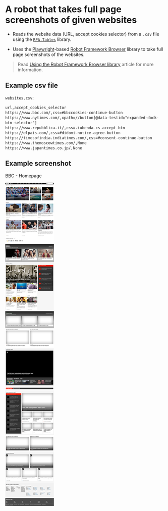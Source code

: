 # A robot that takes full page screenshots of given websites

- Reads the website data (URL, accept cookies selector) from a `.csv` file using the [`RPA.Tables`](https://robocorp.com/docs/libraries/rpa-framework/rpa-tables) library.

- Uses the [Playwright](https://playwright.dev/)-based [Robot Framework Browser](https://robotframework-browser.org/) library to take full page screenshots of the websites.

> Read [Using the Robot Framework Browser library](https://robocorp.com/docs/development-guide/browser/playwright) article for more information.

## Example csv file

`websites.csv`:

```
url,accept_cookies_selector
https://www.bbc.com/,css=#bbccookies-continue-button
https://www.nytimes.com/,xpath=//button[@data-testid="expanded-dock-btn-selector"]
https://www.repubblica.it/,css=.iubenda-cs-accept-btn
https://elpais.com/,css=#didomi-notice-agree-button
https://timesofindia.indiatimes.com/,css=#consent-continue-button
https://www.themoscowtimes.com/,None
https://www.japantimes.co.jp/,None
```

## Example screenshot

BBC - Homepage

<img src="images/www.bbc.com.png" style="margin-bottom:20px">
